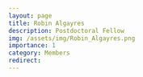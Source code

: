 ```yaml
---
layout: page
title: Robin Algayres
description: Postdoctoral Fellow
img: /assets/img/Robin_Algayres.png
importance: 1
category: Members
redirect: 
---
```

